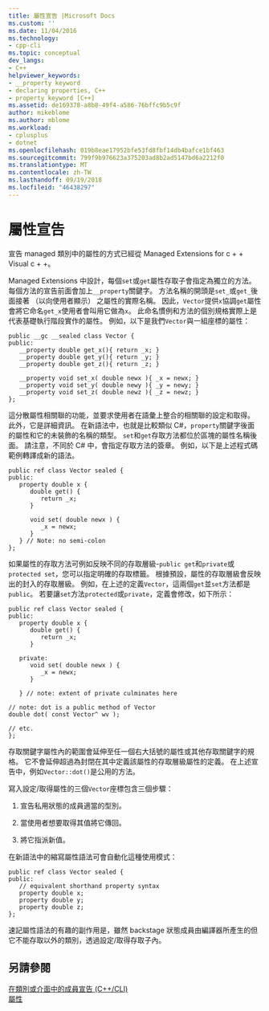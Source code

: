 ```yaml
---
title: 屬性宣告 |Microsoft Docs
ms.custom: ''
ms.date: 11/04/2016
ms.technology:
- cpp-cli
ms.topic: conceptual
dev_langs:
- C++
helpviewer_keywords:
- __property keyword
- declaring properties, C++
- property keyword [C++]
ms.assetid: de169378-a8b8-49f4-a586-76bffc9b5c9f
author: mikeblome
ms.author: mblome
ms.workload:
- cplusplus
- dotnet
ms.openlocfilehash: 019b8eae17952bfe53fd8fbf14db4bafce1bf463
ms.sourcegitcommit: 799f9b976623a375203ad8b2ad5147bd6a2212f0
ms.translationtype: MT
ms.contentlocale: zh-TW
ms.lasthandoff: 09/19/2018
ms.locfileid: "46438297"
---
```

# <a name="property-declaration"></a>屬性宣告

宣告 managed 類別中的屬性的方式已經從 Managed Extensions for c + + Visual c + +。

Managed Extensions 中設計，每個`set`或`get`屬性存取子會指定為獨立的方法。 每個方法的宣告前面會加上`__property`關鍵字。 方法名稱的開頭是`set_`或`get_`後面接著 （以向使用者顯示） 之屬性的實際名稱。 因此，`Vector`提供`x`協調`get`屬性會將它命名`get_x`使用者會叫用它做為`x`。 此命名慣例和方法的個別規格實際上是代表基礎執行階段實作的屬性。 例如，以下是我們`Vector`與一組座標的屬性：

```
public __gc __sealed class Vector {
public:
   __property double get_x(){ return _x; }
   __property double get_y(){ return _y; }
   __property double get_z(){ return _z; }

   __property void set_x( double newx ){ _x = newx; }
   __property void set_y( double newy ){ _y = newy; }
   __property void set_z( double newz ){ _z = newz; }
};
```

這分散屬性相關聯的功能，並要求使用者在語彙上整合的相關聯的設定和取得。 此外，它是詳細資訊。 在新語法中，也就是比較類似 C#，`property`關鍵字後面的屬性和它的未裝飾的名稱的類型。 `set`和`get`存取方法都位於區塊的屬性名稱後面。 請注意，不同於 C# 中，會指定存取方法的簽章。 例如，以下是上述程式碼範例轉譯成新的語法。

```
public ref class Vector sealed {
public:
   property double x {
      double get() {
         return _x;
      }

      void set( double newx ) {
         _x = newx;
      }
   } // Note: no semi-colon
};
```

如果屬性的存取方法可例如反映不同的存取層級-`public get`和`private`或`protected set`，您可以指定明確的存取標籤。 根據預設，屬性的存取層級會反映出的封入的存取層級。 例如，在上述的定義`Vector`，這兩個`get`並`set`方法都是`public`。 若要讓`set`方法`protected`或`private`，定義會修改，如下所示：

```
public ref class Vector sealed {
public:
   property double x {
      double get() {
         return _x;
      }

   private:
      void set( double newx ) {
         _x = newx;
      }

   } // note: extent of private culminates here

// note: dot is a public method of Vector
double dot( const Vector^ wv );

// etc.
};
```

存取關鍵字屬性內的範圍會延伸至任一個右大括號的屬性或其他存取關鍵字的規格。 它不會延伸超過為封閉在其中定義該屬性的存取層級屬性的定義。 在上述宣告中，例如`Vector::dot()`是公用的方法。

寫入設定/取得屬性的三個`Vector`座標包含三個步驟：

1. 宣告私用狀態的成員適當的型別。

1. 當使用者想要取得其值將它傳回。

1. 將它指派新值。

在新語法中的縮寫屬性語法可會自動化這種使用模式：

```
public ref class Vector sealed {
public:
   // equivalent shorthand property syntax
   property double x;
   property double y;
   property double z;
};
```

速記屬性語法的有趣的副作用是，雖然 backstage 狀態成員由編譯器所產生的但它不能存取以外的類別，透過設定/取得存取子內。

## <a name="see-also"></a>另請參閱

[在類別或介面中的成員宣告 (C++/CLI)](../dotnet/member-declarations-within-a-class-or-interface-cpp-cli.md)<br/>
[屬性](../windows/property-cpp-component-extensions.md)